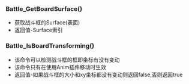 ### Battle_GetBoardSurface()
  - 获取战斗框的Surface(表面)
  - 返回值-Surface索引

### Battle_IsBoardTransforming()
  - 该命令可以检测战斗框的框即坐标有没有变动
  - 该命令只有在使用Anim插件移动时生效
  - 返回值-如果战斗框的大小和xy坐标都没有变动则返回false,否则返回true
